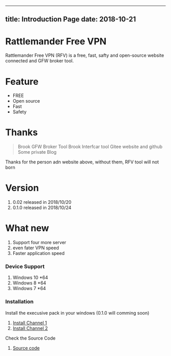 
---
title: Introduction Page
date: 2018-10-21
---



# Rattlemander Free VPN

Rattlemander Free VPN (RFV) is a free, fast, safty and open-source website connected and GFW broker tool.
# Feature
  - FREE
  - Open source
  - Fast
  - Safety


# Thanks
> Brook GFW Broker Tool
> Brook Interfcar tool
> Gitee website and github
> Some private Blog

Thanks for the person adn website above, without them, RFV tool will not born

# Version
1. 0.02  released in 2018/10/20
1. 0.1.0 released in 2018/10/24

# What new
1. Support four more server
2. even fater VPN speed
3. Faster application speed

### Device Support
1. Windows 10 *64
2. Windows 8  *64
3. Windows 7  *64

### Installation
Install the execusive pack in your windows (0.1.0 will comming soon)
1. [Install Channel 1](http://223.94.4.133:91/file/download?code=FD5FE10A8E66FDF4)
2. [Install Channel 2](https://gitee.com/wyatthuang/Free-VPN/attach_files)

Check the Source Code
1. [Source code](https://gitee.com/wyatthuang/Free-VPN)
